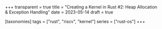 +++
transparent = true
title = "Creating a Kernel in Rust #2: Heap Allocation & Exception Handling"
date = 2023-05-14
draft = true

[taxonomies]
tags = ["rust", "riscv", "kernel"]
series = ["rust-os"]
+++
